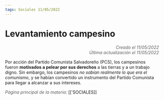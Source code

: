 ```yaml
---
tags: Sociales 11/05/2022
---
```


# Levantamiento campesino
<div style="text-align: right; opacity: 0.7; font-style: italic;">Creado el 11/05/2022</div>
<div style="text-align: right; opacity: 0.7; font-style: italic;">Última actualización el 11/05/2022</div>

Por acción del Partido Comunista Salvadoreño (PCS), los campesinos fueron **motivados a pelear por sus derechos** a las tierras y a un trabajo digno. Sin embargo, los campesinos *no sabían realmente lo que era el comunismo*, y se habían convertido un instrumento del Partido Comunista para llegar a alcanzar a sus intereses.

<span style="opacity: 0.7; font-style: italic;">Página principal de la materia:</span> [['SOCIALES]]